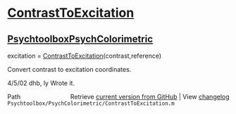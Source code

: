 # [ContrastToExcitation](ContrastToExcitation)
## [Psychtoolbox](Psychtoolbox)[PsychColorimetric](PsychColorimetric)

excitation = [ContrastToExcitation](ContrastToExcitation)(contrast,reference)  
  
Convert contrast to excitation coordinates.  
  
4/5/02  dhb, ly  Wrote it.  




<div class="code_header" style="text-align:right;">
  <span style="float:left;">Path&nbsp;&nbsp;</span> <span class="counter">Retrieve <a href=
  "https://raw.github.com/Psychtoolbox-3/Psychtoolbox-3/beta/Psychtoolbox/PsychColorimetric/ContrastToExcitation.m">current version from GitHub</a> | View <a href=
  "https://github.com/Psychtoolbox-3/Psychtoolbox-3/commits/beta/Psychtoolbox/PsychColorimetric/ContrastToExcitation.m">changelog</a></span>
</div>
<div class="code">
  <code>Psychtoolbox/PsychColorimetric/ContrastToExcitation.m</code>
</div>


